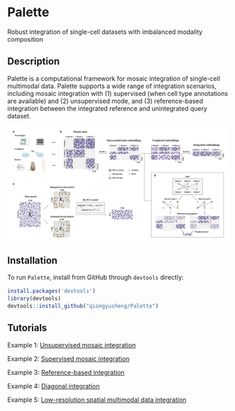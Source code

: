 # Palette
Robust integration of single-cell datasets with imbalanced modality composition

## Description

Palette is a computational framework for mosaic integration of single-cell multimodal data. Palette supports a wide range of integration scenarios, including mosaic integration with (1) supervised (when cell type annotations are available) and (2) unsupervised mode, and (3) reference-based integration between the integrated reference and unintegrated query dataset.

![Overview](https://github.com/qiongyusheng/Palette/blob/main/tutorials/Palette_overview.png)

## Installation
To run `Palette`, install from GitHub through ``devtools`` directly:

```R
install.packages('devtools')
library(devtools)
devtools::install_github("qiongyusheng/Palette")
```

## Tutorials

Example 1: [Unsupervised mosaic integration](https://github.com/qiongyusheng/Palette/blob/main/tutorials/Unsupervised%20mosaic%20integration%20using%20Palette.ipynb)

Example 2: [Supervised mosaic integration](https://github.com/qiongyusheng/Palette/blob/main/tutorials/Supervised%20mosaic%20integration%20using%20Palette.ipynb)

Example 3: [Reference-based integration](https://github.com/qiongyusheng/Palette/blob/main/tutorials/Reference-based%20integration%20using%20Palette.ipynb)

Example 4: [Diagonal integration](https://github.com/qiongyusheng/Palette/blob/main/tutorials/Diagonal%20integration%20using%20Palette.ipynb)

Example 5: [Low-resolution spatial multimodal data integration](https://github.com/qiongyusheng/Palette/blob/main/tutorials/10x_Visium_Human_Tonsil.ipynb)

